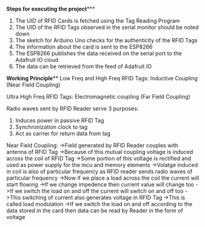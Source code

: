 **********************Steps for executing the project*************************

1. The UID of RFID Cards is fetched using the Tag Reading Program
2. The UID of the RFID Tags observed in the serial monitor should be noted down
3. The sketch for Arduino Uno checks for the authenticity of the RFID Tags
4. The information about the card is sent to the ESP8266
5. The ESP8266 publishes the data received on the serial port to the Adafruit IO cloud
6. The data can be retrieved from the feed of Adafruit IO



******************************Working Principle********************************
Low Freq and High Freq RFID Tags: Inductive Coupling (Near Field Coupling)

Ultra High Freq RFID Tags: Electromagnetic coupling (Far Field Coupling)

Radio waves sent by RFID Reader serve 3 purposes:
1. Induces power in passive RFID Tag
2. Synchronization clock to tag
3. Act as carrier for return data from tag

Near Field Coupling:
->Field generated by RFID Reader couples with antenna of RFID Tag
->Because of this mutual coupling voltage is induced across the coil of RFID Tag
->Some portion of this voltage is rectified and used as power supply for the mcu and memory elements
->Volatge induced in coil is also of particular frequency as RFID reader sends radio waves of particular frequency
->Now if we place a load across the coil the current will start flowing
->If we change impedence then current value will change too
->If we switch the load on and off the current will switch on and off too
->This switching of current also generates voltage in RFID Tag
->This is called load modulation
->If we switch the load on and off according to the data stored in the card then data can be read by Reader in the form of voltage
